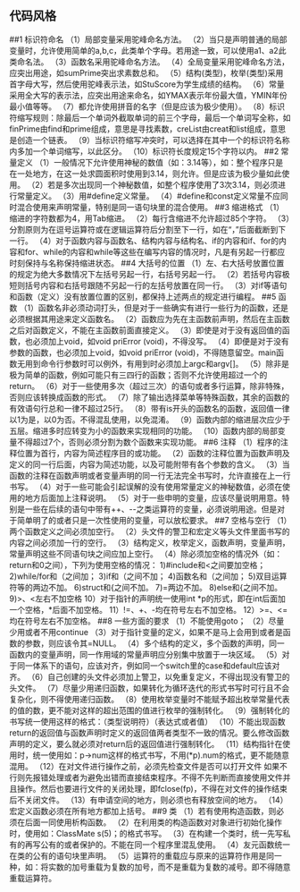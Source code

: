 ## 代码风格
##1 标识符命名
（1）局部变量采用驼峰命名方法。
（2）当只是声明普通的局部变量时，允许使用简单的a,b,c，此类单个字母。若用途一致，可以使用a1、a2此类命名法。
（3）函数名采用驼峰命名方法。
（4）全局变量采用驼峰命名方法，应突出用途，如sumPrime突出求素数总和。
（5）结构(类型)，枚举(类型)采用首字母大写，然后使用驼峰表示法，如StuScore为学生成绩的结构。
（6）常量采用全大写的表示法，应突出用途来命名，如YMAX表示年份最大值，YMIN年份最小值等等。
（7）都允许使用拼音的名字（但是应该为极少使用）。
（8）标识符缩写规则：除最后一个单词外截取单词的前三个字母，最后一个单词写全称，如finPrime由find和prime组成，意思是寻找素数，creList由creat和list组成，意思是创造一个链表。
（9）当标识符缩写冲突时，可以选择在其中一个的标识符名称内多加一个单词缩写，以此区分。
（10）标识符长度规定15个字符以内。
##2 常量定义
（1）一般情况下允许使用神秘的数值（如：3.14等），如：整个程序只是在一处地方，在这一处求圆面积时使用到3.14，则允许。但是应该为极少量如此使用。
（2）若是多次出现同一个神秘数值，如整个程序使用了3次3.14，则必须进行常量定义。
（3）用#define定义常量。
（4）#define和const定义常量不应同时混合使用来声明常量，特别是同一语句块里的混合使用。
##3 缩进格式
（1）缩进的字符数都为4，用Tab缩进。
（2）每行含缩进不允许超过85个字符。
（3）分割原则为在逗号运算符或在逻辑运算符后分割至下一行，如在“，”后面截断到下一行。
（4）对于函数内容与函数名、结构内容与结构名、if的内容和if、for的内容和for、while的内容和while等这些在编写内容的情况时，凡是有另起一行都应时刻保持与名称保持缩进状态。
##4 大括号的位置
（1）左、右大括号放置位置的规定为绝大多数情况下左括号另起一行，右括号另起一行。
（2）若括号内容极短则括号内容和右括号跟随不另起一行的左括号放置在同一行。
（3）对if等语句和函数（定义）没有放置位置的区别，都保持上述两点的规定进行编程。
##5 函数
（1）函数名非必须动词打头，但是对于一些确实有进行一些行为的函数，还是必须根据其用途来定义函数名。
（2）函数应为先在主函数前声明，然后在主函数之后对函数定义，不能在主函数前面直接定义。
（3）即使是对于没有返回值的函数，也必须加上void，如void priError (void)，不得没写。
（4）即便是对于没有参数的函数，也必须加上void，如void priError (void)，不得随意留空。main函数无用到命令行参数时可以例外，有用到时必须加上argc和argv[]。
（5）除非是极为简单的函数，例如可能只有三四行的函数；否则不允许使用超过一个的return。
（6）对于一些使用多次（超过三次）的语句或者多行运算，除非特殊，否则应该转换成函数的形式。
（7）除了输出选择菜单等特殊函数，其余的函数的有效语句行总和一律不超过25行。
（8）带有is开头的函数名的函数，返回值一律以1为是，以0为否。不得混乱使用，以免混淆。
（9）函数内部的缩进层次应少于五层。缩进多时应转变为小的函数来实现相同的功能。
（10）函数内部的局部变量不得超过7个，否则必须分割为数个函数来实现功能。
##6 注释
（1）程序的注释位置为首行，内容为简述程序目的或功能。
（2）函数的注释位置为函数声明及定义的同一行后面，内容为简述功能，以及可能附带有各个参数的含义。
（3）当函数的注释在函数声明或者变量声明的同一行无法完全书写时，允许直接在上一行书写。
（4）对于一些可能会引起误解的没有使用常量定义的神秘数值，必须在使用的地方后面加上注释说明。
（5）对于一些申明的变量，应该尽量说明用意。特别是一些在后续的语句中带有++、--之类运算符的变量，必须说明用途。但是对于简单明了的或者只是一次性使用的变量，可以放松要求。
##7 空格与空行
（1）两个函数定义之间必须加空行。
（2）头文件的警卫和宏定义等头文件里面书写的内容之间必须加一行的空行。
（3）结构定义，枚举定义，函数声明，变量声明，常量声明这些不同语句块之间应加上空行。
（4）除必须加空格的情况外（如：return和0之间），下列为使用空格的情况：
1)#include和<之间要加空格；
2)while/for和（之间加；
3)if和（之间不加；
4)函数名和（之间加；
5)双目运算符等的两边不加。
6)struct和{之间不加。
7)=两边不加。
8)else和{之间不加。
9)>、<左右不加空格
   10）对于指针的声明统一使用int *p的形式，即在int后面加一个空格，*后面不加空格。
11）!=、+、-均在符号左右不加空格。
12）>=、<=均在符号左右不加空格。
##8 一些方面的要求
（1）不能使用goto；
（2）尽量少用或者不用continue
（3）对于指针变量的定义，如果不是马上会用到或者是函数的参数，则应该令其=NULL。
（4）多个结构的定义，多个函数的声明，同一函数内的变量声明，同一作用域的常量声明应分别集中放置于一块区域。
（5）对于同一体系下的语句，应该对齐，例如同一个switch里的case和default应该对齐。
（6）自己创建的头文件必须加上警卫，以免重复定义，不得出现没有警卫的头文件。
（7）尽量少用递归函数，如果转化为循环迭代的形式书写时可行且不会复杂化，则不得使用递归函数。
（8）使用枚举变量时不能赋予超出枚举常量代表的值的数，更不能对这样的超出范围的值进行枚举的强制转化。
（9）强制转化的书写统一使用这样的格式：（类型说明符）（表达式或者值）
（10）不能出现函数return的返回值与函数声明时定义的返回值两者类型不一致的情况。要么修改函数声明的定义，要么就必须对return后的返回值进行强制转化。
（11）结构指针在使用时，统一使用如：p->num这样的格式书写，不用(*p).num的格式，更不能随意混用。
（12）在对文件进行操作之前，必须先检查文件是否可以打开文件
如果不行则先报错处理或者为避免出错而直接结束程序。不得不先判断而直接使用文件并且操作。然后也要进行文件的关闭处理，即fclose(fp)，不得在对文件的操作结束后不关闭文件。
（13）有申请空间的地方，则必须也有释放空间的地方。
（14）宏定义函数必须在所有地方都加上括号。
##9 类
（1）若有使用构造函数，则必须在后面一同使用析构函数。
（2）在利用类的构造函数对对象进行初始化操作时，使用如：ClassMate s(5)；的格式书写。
（3）在构建一个类时，统一先写私有的再写公有的或者保护的。不能在同一个程序里混乱使用。
（4）友元函数统一在类的公有的语句块里声明。
（5）运算符的重载应与原来的运算符作用是同一种，如：将实数的加号重载为复数的加号，而不是重载为复数的减号。即不得随意重载运算符。
